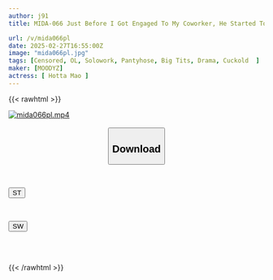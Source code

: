 ```yaml
---
author: j91
title: MIDA-066 Just Before I Got Engaged To My Coworker, He Started Touching My Butt And Breasts As We Passed Each Other And Told Me To Quit Quickly. My Boss, Who I Despise To Death, Gave Me Sleeping Pills At A Drinking Party, And While I Was Asleep, He Stripped Me Naked And Raped Me - Mao Hotta

url: /v/mida066pl
date: 2025-02-27T16:55:00Z
image: "mida066pl.jpg"
tags: [Censored, OL, Solowork, Pantyhose, Big Tits, Drama, Cuckold	]
maker: [MOODYZ]
actress: [ Hotta Mao ]
---
```



{{< rawhtml >}}

<div class="video" data-videoid="V62o7O2JqQIKJ6L">
    <a href="javascript:;">
        <img src="/v/mida066pl/mida066pl.jpg" width="WIDTH" height="HEIGHT" alt="mida066pl.mp4" loading="lazy">
    </a>
</div>

<script type="text/javascript" src="https://j91.asia/asset/on-demand-st.js"></script>

<br>
  <link rel="stylesheet" href="https://j91.asia/asset/bs5.css">
  
  <center>
  <button class="btn btn-primary" type="button" data-bs-toggle="collapse" data-bs-target=".multi-collapse" aria-expanded="false" aria-controls="multiCollapseExample1 multiCollapseExample2"><h2>Download</h2></button></center>
</p>
<div class="row">
  <div class="col">
    <div class="collapse multi-collapse" id="multiCollapseExample1">
      <div class="card card-body">
	      	      <br>
<div class="buttons">  
<p><a href="/v/mida066pl/st.html" target="_blank"><button class="btn-hover color-3"><i class="fa fa-download"></i> ST</button></a></p></div>
    </div>
  </div>
</div>
  <div class="col">
    <div class="collapse multi-collapse" id="multiCollapseExample2">
      <div class="card card-body">
	      <br>
<div class="buttons">
<p><a href="/v/mida066pl/sw.html" target="_blank"><button class="btn-hover color-2"><i class="fa fa-download"></i> SW</button></a></p></div>
<br><br>
      </div>
    </div>
  </div>
</div>

{{< /rawhtml >}}